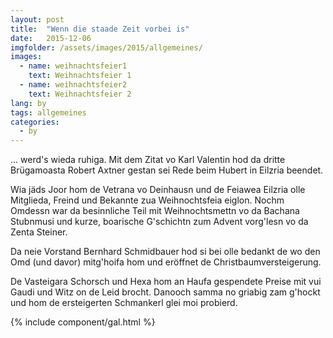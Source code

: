 ```yaml
---
layout: post
title:  "Wenn die staade Zeit vorbei is"
date:   2015-12-06
imgfolder: /assets/images/2015/allgemeines/
images:
  - name: weihnachtsfeier1
    text: Weihnachtsfeier 1
  - name: weihnachtsfeier2
    text: Weihnachtsfeier 2
lang: by
tags: allgemeines
categories:
  - by
---
```


... werd's wieda ruhiga. Mit dem Zitat vo Karl Valentin hod da dritte Brügamoasta Robert Axtner gestan sei Rede beim Hubert in Eilzria beendet.

Wia jäds Joor hom de Vetrana vo Deinhausn und de Feiawea Eilzria olle Mitglieda, Freind und Bekannte zua Weihnochtsfeia eiglon. Nochm Omdessn war da besinnliche Teil mit Weihnochtsmettn vo da Bachana Stubnmusi und kurze, boarische G'schichtn zum Advent vorg'lesn vo da Zenta Steiner.

Da neie Vorstand Bernhard Schmidbauer hod si bei olle bedankt de wo den Omd (und davor) mitg'hoifa hom und eröffnet de Christbaumversteigerung.

De Vasteigara Schorsch und Hexa hom an Haufa gespendete Preise mit vui Gaudi und Witz on de Leid brocht. Danooch samma no griabig zam g'hockt und hom de ersteigerten Schmankerl glei moi probierd.

{% include component/gal.html %}

